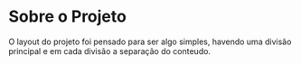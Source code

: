 # Sobre o Projeto
O layout do projeto foi pensado para ser algo simples, havendo uma divisão principal e em cada divisão a separação do conteudo.
